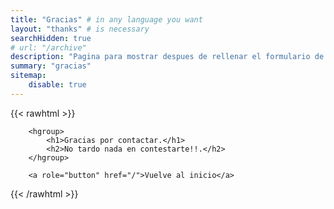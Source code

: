 ```yaml
---
title: "Gracias" # in any language you want
layout: "thanks" # is necessary
searchHidden: true
# url: "/archive"
description: "Pagina para mostrar despues de rellenar el formulario de contacto"
summary: "gracias"
sitemap:
    disable: true
---
```


{{< rawhtml >}}

        <hgroup>
            <h1>Gracias por contactar.</h1>
            <h2>No tardo nada en contestarte!!.</h2>
        </hgroup>
        
        <a role="button" href="/">Vuelve al inicio</a>

{{< /rawhtml >}}
